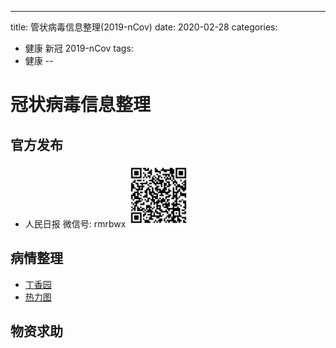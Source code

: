 ---
title: 管状病毒信息整理(2019-nCov)
date:  2020-02-28
categories:
- 健康 新冠 2019-nCov
tags:
- 健康
--

# 冠状病毒信息整理

## 官方发布

- 人民日报
    微信号: rmrbwx
    ![](.coronavirus_images/53dcc338.png)


## 病情整理

- [丁香园](https://3g.dxy.cn/newh5/view/pneumonia)
- [热力图](https://gisanddata.maps.arcgis.com/apps/opsdashboard/index.html#/bda7594740fd40299423467b48e9ecf6)


## 物资求助



